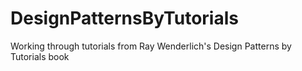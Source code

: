 # DesignPatternsByTutorials
Working through tutorials from Ray Wenderlich's Design Patterns by Tutorials book
